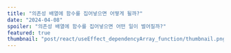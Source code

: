 ```yaml
---
title: "의존성 배열에 함수를 집어넣으면 어떻게 될까?"
date: "2024-04-08"
spoiler: "의존성 배열에 함수를 집어넣으면 어떤 일이 벌어질까?"
featured: true
thumbnail: "post/react/useEffect_dependencyArray_function/thumbnail.png"
---
```

